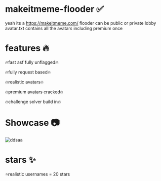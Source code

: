 # makeitmeme-flooder ✅
yeah its a https://makeitmeme.com/ flooder can be public or private lobby
avatar.txt contains all the avatars including premium once




# features 🔥
🔥fast asf fully unflagged🔥

🔥fully request based🔥

🔥realistic avatars🔥

🔥premium avatars cracked🔥

🔥challenge solver build in🔥


# Showcase 📷

![ddsaa](https://github.com/user-attachments/assets/e9ca57da-bc49-4fa0-acdd-d3bbf7ab52a0)




# stars ✨
⭐realistic usernames = 20 stars
